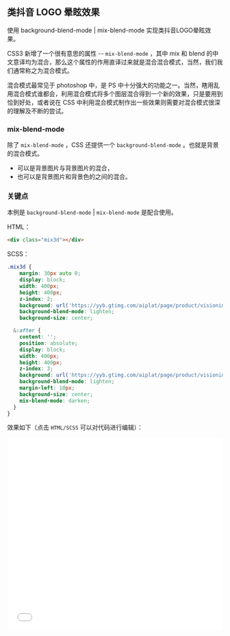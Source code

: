 ## 类抖音 LOGO 晕眩效果

使用 background-blend-mode | mix-blend-mode 实现类抖音LOGO晕眩效果。

CSS3 新增了一个很有意思的属性 -- `mix-blend-mode` ，其中 mix 和 blend 的中文意译均为混合，那么这个属性的作用直译过来就是混合混合模式，当然，我们我们通常称之为混合模式。

混合模式最常见于 photoshop 中，是 PS 中十分强大的功能之一。当然，瞎用乱用混合模式谁都会，利用混合模式将多个图层混合得到一个新的效果，只是要用到恰到好处，或者说在 CSS 中利用混合模式制作出一些效果则需要对混合模式很深的理解及不断的尝试。

### mix-blend-mode

除了 `mix-blend-mode` ，CSS 还提供一个 `background-blend-mode` 。也就是背景的混合模式。

+ 可以是背景图片与背景图片的混合，
+ 也可以是背景图片和背景色的之间的混合。

### 关键点

本例是 `background-blend-mode` | `mix-blend-mode` 是配合使用。

HTML：

```html
<div class="mix3d"></div>
```

SCSS：
```scss
.mix3d {
    margin: 30px auto 0;
    display: block;
    width: 400px;
    height: 400px;
    z-index: 2;
    background: url('https://yyb.gtimg.com/aiplat/page/product/visionimgidy/img/demo6-16a47e5d31.jpg?max_age=31536000'), cyan;
    background-blend-mode: lighten;
    background-size: center;

  &:after {
    content: '';
    position: absolute;
    display: block;
    width: 400px;
    height: 400px;
    z-index: 3;
    background: url('https://yyb.gtimg.com/aiplat/page/product/visionimgidy/img/demo6-16a47e5d31.jpg?max_age=31536000'), red;
    background-blend-mode: lighten;
    margin-left: 10px;
    background-size: center;
    mix-blend-mode: darken;
  }
}
```

效果如下（点击 `HTML/SCSS` 可以对代码进行编辑）：

<iframe height='450' scrolling='no' title='使用background-blend-mode | mix-blend-mode 实现类抖音LOGO晕眩效果' src='//codepen.io/Chokcoco/embed/VVMQgj/?height=265&theme-id=0&default-tab=result' frameborder='no' allowtransparency='true' allowfullscreen='true' style='width: 100%;'>See the Pen <a href='https://codepen.io/Chokcoco/pen/VVMQgj/'>使用background-blend-mode | mix-blend-mode 实现类抖音LOGO晕眩效果</a> by Chokcoco (<a href='https://codepen.io/Chokcoco'>@Chokcoco</a>) on <a href='https://codepen.io'>CodePen</a>.
</iframe>